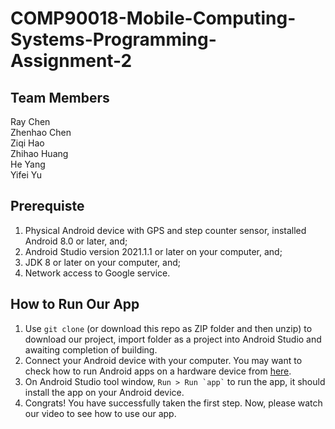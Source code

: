 # COMP90018-Mobile-Computing-Systems-Programming-Assignment-2


## Team Members

Ray Chen  
Zhenhao Chen  
Ziqi Hao  
Zhihao Huang   
He Yang  
Yifei Yu

## Prerequiste

1. Physical Android device with GPS and step counter sensor, installed Android 8.0 or later, and;
2. Android Studio version 2021.1.1 or later on your computer, and;
3. JDK 8 or later on your computer, and;
4. Network access to Google service.

## How to Run Our App

1. Use `git clone` (or download this repo as ZIP folder and then unzip) to download our project, import folder as a project into Android Studio and awaiting completion of building.
2. Connect your Android device with your computer. You may want to check how to run Android apps on a hardware device from [here](https://developer.android.com/studio/run/device).
3. On Android Studio tool window, `` Run > Run `app` `` to run the app, it should install the app on your Android device.
4. Congrats! You have successfully taken the first step. Now, please watch our video to see how to use our app.

